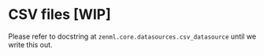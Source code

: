 # CSV files \[WIP\]

Please refer to docstring at `zenml.core.datasources.csv_datasource` until we write this out.

## 

